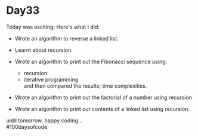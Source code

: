 # Day33
Today was exciting; Here's what I did:  
- Wrote an algorithm to reverse a linked list.  
- Learnt about recursion.  
- Wrote an algorithm to print out the Fibonacci sequence using:  
  - recursion  
  - iterative programming    
and then compared the results; time complexities.  

- Wrote an algorithm to print out the factorial of a number using recursion  
- Wrote an algorithm to print out contents of a linked list using recursion.  

until tomorrow, happy coding...  
#100daysofcode

